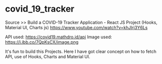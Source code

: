 # covid_19_tracker

Source >> Build a COVID-19 Tracker Application - React JS Project (Hooks, Material UI, Charts js)
https://www.youtube.com/watch?v=khJlrj3Y6Ls

API used: https://covid19.mathdro.id/api    Image used: https://i.ibb.co/7QpKsCX/image.png

It's fun to build this Projects. Here I have got clear concept on how to fetch API, use of Hooks, Charts and Material UI. 

